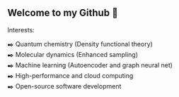 ## Welcome to my Github 👋

Interests:

✒️ Quantum chemistry (Density functional theory) <br>
✒️ Molecular dynamics (Enhanced sampling) <br>
✒️ Machine learning (Autoencoder and graph neural net) <br>
✒️ High-performance and cloud computing <br>
✒️ Open-source software development
